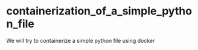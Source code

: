 # containerization_of_a_simple_python_file
We will try to containerize a simple python file using docker
